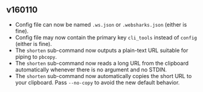 ## v160110

- Config file can now be named `.ws.json` or `.websharks.json` (either is fine).
- Config file may now contain the primary key `cli_tools` instead of `config` (either is fine).
- The `shorten` sub-command now outputs a plain-text URL suitable for piping to `pbcopy`.
- The `shorten` sub-command now reads a long URL from the clipboard automatically whenever there is no argument and no STDIN.
- The `shorten` sub-command now automatically copies the short URL to your clipboard. Pass `--no-copy` to avoid the new default behavior.
